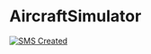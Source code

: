  # AircraftSimulator
 [![SMS Created](https://img.shields.io/badge/Created-February%202019-blue.svg)](#)


